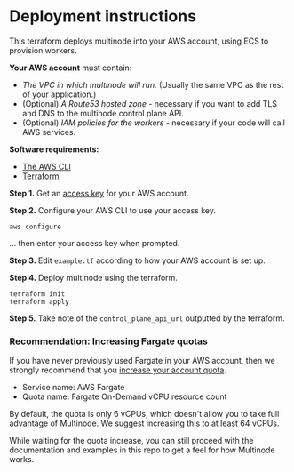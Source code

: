 # Deployment instructions

This terraform deploys multinode into your AWS account, using ECS to provision workers.

**Your AWS account** must contain:
- _The VPC in which multinode will run._ (Usually the same VPC as the rest of your application.)
- (Optional) _A Route53 hosted zone_ - necessary if you want to add TLS and DNS to the multinode control plane API. 
- (Optional) _IAM policies for the workers_ - necessary if your code will call AWS services.

**Software requirements:**
- [The AWS CLI](https://docs.aws.amazon.com/cli/latest/userguide/getting-started-install.html)
- [Terraform](https://developer.hashicorp.com/terraform/tutorials/aws-get-started/install-cli)

**Step 1.** Get an [access key](https://docs.aws.amazon.com/IAM/latest/UserGuide/id_credentials_access-keys.html#Using_CreateAccessKey) for your AWS account.

**Step 2.** Configure your AWS CLI to use your access key.
```commandline
aws configure
```
... then enter your access key when prompted.

**Step 3.** Edit `example.tf` according to how your AWS account is set up.

**Step 4.** Deploy multinode using the terraform.
```commandline
terraform init
terraform apply
```

**Step 5.** Take note of the `control_plane_api_url` outputted by the terraform.



### Recommendation: Increasing Fargate quotas

If you have never previously used Fargate in your AWS account, then we strongly recommend that you
[increase your account quota](https://docs.aws.amazon.com/servicequotas/latest/userguide/request-quota-increase.html).
- Service name: AWS Fargate
- Quota name: Fargate On-Demand vCPU resource count

By default, the quota is only 6 vCPUs, which doesn't allow you to take full advantage of Multinode.
We suggest increasing this to at least 64 vCPUs.

While waiting for the quota increase, you can still proceed with the documentation and examples in this repo
to get a feel for how Multinode works.
